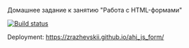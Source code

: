 Домашнее задание к занятию "Работа с HTML-формами"

[![Build status](https://ci.appveyor.com/api/projects/status/90h8b71jmbgjhtl6/branch/master?svg=true)](https://ci.appveyor.com/project/Zrazhevskii/ahj_js_form/branch/master)

Deployment: https://zrazhevskii.github.io/ahj_js_form/
